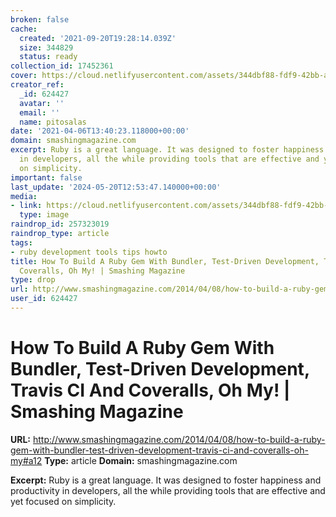 ```yaml
---
broken: false
cache:
  created: '2021-09-20T19:28:14.039Z'
  size: 344829
  status: ready
collection_id: 17452361
cover: https://cloud.netlifyusercontent.com/assets/344dbf88-fdf9-42bb-adb4-46f01eedd629/b10ab46c-a52e-4532-adc6-2bc2071148d4/ruby-on-rails-illu.jpg
creator_ref:
  _id: 624427
  avatar: ''
  email: ''
  name: pitosalas
date: '2021-04-06T13:40:23.118000+00:00'
domain: smashingmagazine.com
excerpt: Ruby is a great language. It was designed to foster happiness and productivity
  in developers, all the while providing tools that are effective and yet focused
  on simplicity.
important: false
last_update: '2024-05-20T12:53:47.140000+00:00'
media:
- link: https://cloud.netlifyusercontent.com/assets/344dbf88-fdf9-42bb-adb4-46f01eedd629/b10ab46c-a52e-4532-adc6-2bc2071148d4/ruby-on-rails-illu.jpg
  type: image
raindrop_id: 257323019
raindrop_type: article
tags:
- ruby development tools tips howto
title: How To Build A Ruby Gem With Bundler, Test-Driven Development, Travis CI And
  Coveralls, Oh My! | Smashing Magazine
type: drop
url: http://www.smashingmagazine.com/2014/04/08/how-to-build-a-ruby-gem-with-bundler-test-driven-development-travis-ci-and-coveralls-oh-my#a12
user_id: 624427
---
```


# How To Build A Ruby Gem With Bundler, Test-Driven Development, Travis CI And Coveralls, Oh My! | Smashing Magazine

**URL:** http://www.smashingmagazine.com/2014/04/08/how-to-build-a-ruby-gem-with-bundler-test-driven-development-travis-ci-and-coveralls-oh-my#a12
**Type:** article
**Domain:** smashingmagazine.com

**Excerpt:** Ruby is a great language. It was designed to foster happiness and productivity in developers, all the while providing tools that are effective and yet focused on simplicity.
